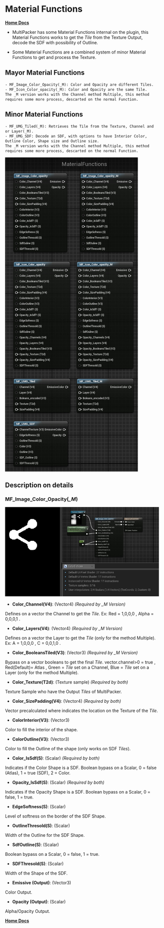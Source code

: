 # Material Functions

[**Home Docs**](https://cheke.github.io/MultiPacker)

- MultiPacker has some Material Functions internal on the plugin, this Material Functions works to get the *Tile* from the Texture Output, decode the SDF with possibility of Outline.

- Some Material Functions are a combined system of minor Material Functions to get and process the Texture.

## Mayor Material Functions
```
- MF_Image_Color_Opacity(_M): Color and Opacity are different Tiles.
- MF_Icon_Color_opacity(_M): Color and Opacity are the same Tile.
The _M version works with the Channel method Multiple, this method requires some more process, descarted on the normal Function.
```
## Minor Material Functions
```
- MF_UMG_Tiled(_M): Retrieves the Tile from the Texture, Channel and or Layer(_M).
- MF_UMG_SDF: Decode an SDF, with options to have Interior Color, Outline Color, Shape size and Outline size.
The _M version works with the Channel method Multiple, this method requires some more process, descarted on the normal Function.
```
![MatFunctions](/Images/MatFunctions.jpg)

## Description on details

### MF_Image_Color_Opacity(*_M*)

![mfimagecoloropacity](/Images/mfimagecoloropacity.jpg)

- **Color_Channel(V4)**: (Vector4) *(Required by _M Version)*

Defines on a vector the Channel to get the *Tile*. Ex: Red = 1,0,0,0 , Alpha = 0,0,0,1 .

- **Color_Layers(V4)**: (Vector4) *(Required by _M Version)*

Defines on a vector the Layer to get the *Tile* (only for the method Multiple). Ex: A = 1,0,0,0 , C = 0,0,1,0 .

- **Color_BooleansTiled(V3)**: (Vector3) *(Required by _M Version)*

Bypass on a vector booleans to get the final *Tile*. vector.channel>0 = true , Red(Default)= Atlas , Green = *Tile* set on a Channel, Blue = *Tile* set on a Layer (only for the method Multiple).

- **Color_Texture(T2d)**: (Texture sample) *(Required by both)*

Texture Sample who have the Output *Tiles* of MultiPacker.

- **Color_SizePadding(V4)**: (Vector4) *(Required by both)*

Vector precalculated where indicates the location on the Texture of the *Tile*.

- **ColorInterior(V3)**: (Vector3)

Color to fill the interior of the shape.

- **ColorOutline(V3)**: (Vector3)

Color to fill the Outline of the shape (only works on SDF *Tiles*).

- **Color_IsSdf(S)**: (Scalar) *(Required by both)*

Indicates if the Color Shape is a SDF. Boolean bypass on a Scalar, 0 = false (Atlas), 1 = true (SDF), 2 = Color.

- **Opacity_IsSdf(S)**: (Scalar) *(Required by both)*

Indicates if the Opacity Shape is a SDF. Boolean bypass on a Scalar, 0 = false, 1 = true.

- **EdgeSoftness(S)**: (Scalar)

Level of softness on the border of the SDF Shape.

- **OutlineThresold(S)**: (Scalar)

Width of the Outline for the SDF Shape.

- **SdfOutline(S)**: (Scalar)

Boolean bypass on a Scalar, 0 = false, 1 = true. 

- **SDFThresold(S)**: (Scalar)

Width of the Shape of the SDF.

- **Emissive (Output)**: (Vector3)

Color Output.

- **Opacity (Output)**: (Scalar)

Alpha/Opacity Output.

[**Home Docs**](https://cheke.github.io/MultiPacker)
